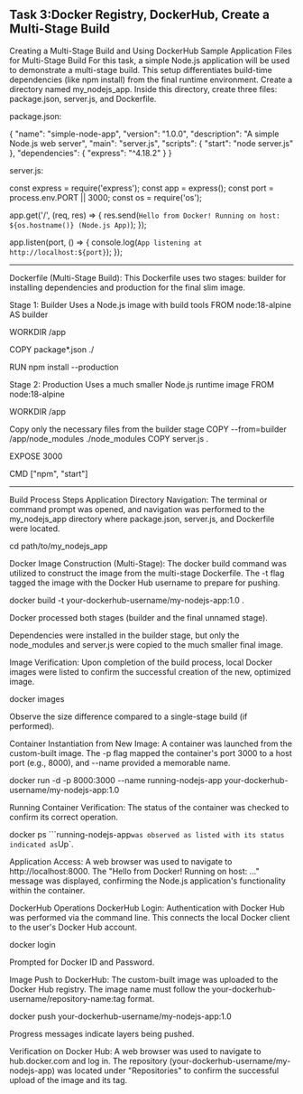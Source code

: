 Task 3:Docker Registry, DockerHub, Create a Multi-Stage Build
-------------------------------------------------------------------------------------------------------------------------------------------------------------------------------------------------------------------
Creating a Multi-Stage Build and Using DockerHub
Sample Application Files for Multi-Stage Build For this task, a simple Node.js application will be used to demonstrate a multi-stage build. This setup differentiates build-time dependencies (like npm install) from the final runtime environment.
Create a directory named my_nodejs_app. Inside this directory, create three files: package.json, server.js, and Dockerfile.

package.json:

{
  "name": "simple-node-app",
  "version": "1.0.0",
  "description": "A simple Node.js web server",
  "main": "server.js",
  "scripts": {
    "start": "node server.js"
  },
  "dependencies": {
    "express": "^4.18.2"
  }
}

server.js:

const express = require('express');
const app = express();
const port = process.env.PORT || 3000;
const os = require('os');

app.get('/', (req, res) => {
  res.send(`Hello from Docker! Running on host: ${os.hostname()} (Node.js App)`);
});

app.listen(port, () => {
  console.log(`App listening at http://localhost:${port}`);
});

--------------------------------------------------------------------------------------------------------------------------------------------------------------------------------------------------------------------

Dockerfile (Multi-Stage Build):
This Dockerfile uses two stages: builder for installing dependencies and production for the final slim image.

 Stage 1: Builder
Uses a Node.js image with build tools
FROM node:18-alpine AS builder

WORKDIR /app

COPY package*.json ./

RUN npm install --production

Stage 2: Production
Uses a much smaller Node.js runtime image
FROM node:18-alpine

WORKDIR /app

Copy only the necessary files from the builder stage
COPY --from=builder /app/node_modules ./node_modules
COPY server.js .

EXPOSE 3000

CMD ["npm", "start"]

--------------------------------------------------------------------------------------------------------------------------------------------------------------------------------------------------------------------
Build Process Steps
Application Directory Navigation:
The terminal or command prompt was opened, and navigation was performed to the my_nodejs_app directory where package.json, server.js, and Dockerfile were located.

cd path/to/my_nodejs_app

Docker Image Construction (Multi-Stage):
The docker build command was utilized to construct the image from the multi-stage Dockerfile. The -t flag tagged the image with the Docker Hub username to prepare for pushing.

docker build -t your-dockerhub-username/my-nodejs-app:1.0 .

Docker processed both stages (builder and the final unnamed stage).

Dependencies were installed in the builder stage, but only the node_modules and server.js were copied to the much smaller final image.

Image Verification:
Upon completion of the build process, local Docker images were listed to confirm the successful creation of the new, optimized image.

docker images

Observe the size difference compared to a single-stage build (if performed).

Container Instantiation from New Image:
A container was launched from the custom-built image. The -p flag mapped the container's port 3000 to a host port (e.g., 8000), and --name provided a memorable name.

docker run -d -p 8000:3000 --name running-nodejs-app your-dockerhub-username/my-nodejs-app:1.0

Running Container Verification:
The status of the container was checked to confirm its correct operation.

docker ps
```running-nodejs-app` was observed as listed with its status indicated as `Up`.


Application Access:
A web browser was used to navigate to http://localhost:8000. The "Hello from Docker! Running on host: ..." message was displayed, confirming the Node.js application's functionality within the container.

DockerHub Operations
DockerHub Login:
Authentication with Docker Hub was performed via the command line. This connects the local Docker client to the user's Docker Hub account.

docker login

Prompted for Docker ID and Password.

Image Push to DockerHub:
The custom-built image was uploaded to the Docker Hub registry. The image name must follow the your-dockerhub-username/repository-name:tag format.

docker push your-dockerhub-username/my-nodejs-app:1.0

Progress messages indicate layers being pushed.

Verification on Docker Hub:
A web browser was used to navigate to hub.docker.com and log in. The repository (your-dockerhub-username/my-nodejs-app) was located under "Repositories" to confirm the successful upload of the image and its tag.

